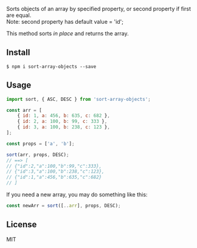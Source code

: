 Sorts objects of an array by specified property, or second property if first are equal.   
Note: second property has default value = 'id';

This method sorts _in place_ and returns the array.

## Install

```
$ npm i sort-array-objects --save
```

## Usage

```js
import sort, { ASC, DESC } from 'sort-array-objects';

const arr = [
    { id: 1, a: 456, b: 635, c: 682 },
    { id: 2, a: 100, b: 99, c: 333 },
    { id: 3, a: 100, b: 238, c: 123 },
];

const props = ['a', 'b'];

sort(arr, props, DESC);
// ==> [
// {"id":2,"a":100,"b":99,"c":333},
// {"id":3,"a":100,"b":238,"c":123},
// {"id":1,"a":456,"b":635,"c":682}
// ]
```

If you need a new array, you may do something like this:

```js
const newArr = sort([..arr], props, DESC);
```

## License

MIT
